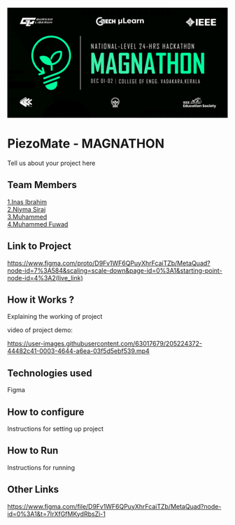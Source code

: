![image](./assets/banner.png)


# PiezoMate - MAGNATHON
Tell us about your project here

## Team Members
[1.Inas Ibrahim](enter_github_profile_url)   
[2.Niyma Siraj](enter_github_profile_url)   
[3.Muhammed](enter_github_profile_url)   
[4.Muhammed Fuwad](https://github.com/FuwadMuhammed)

## Link to Project
https://www.figma.com/proto/D9Fv1WF6QPuyXhrFcaiTZb/MetaQuad?node-id=7%3A584&scaling=scale-down&page-id=0%3A1&starting-point-node-id=4%3A2(live_link)

## How it Works ?
Explaining the working of project  

video of project demo: 

https://user-images.githubusercontent.com/63017679/205224372-44482c41-0003-4644-a6ea-03f5d5ebf539.mp4



## Technologies used
Figma

## How to configure
Instructions for setting up project

## How to Run
Instructions for running

## Other Links
https://www.figma.com/file/D9Fv1WF6QPuyXhrFcaiTZb/MetaQuad?node-id=0%3A1&t=7IrXfGfMKydRbsZi-1
